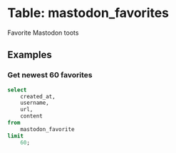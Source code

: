 # Table: mastodon_favorites

Favorite Mastodon toots

## Examples

### Get newest 60 favorites

```sql
select
    created_at,
    username,
    url,
    content
from
    mastodon_favorite
limit 
    60;
```

